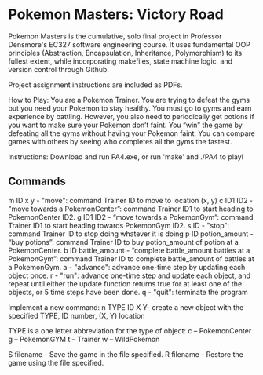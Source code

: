 # Pokemon Masters: Victory Road

Pokemon Masters is the cumulative, solo final project in Professor Densmore's EC327 software engineering course. It uses fundamental OOP principles (Abstraction, Encapsulation, Inheritance, Polymorphism) to its fullest extent, 
while incorporating makefiles, state machine logic, and version control through Github.

Project assignment instructions are included as PDFs. 

How to Play:
You are a Pokemon Trainer. You are trying to defeat the gyms but you need your Pokemon to
stay healthy. You must go to gyms and earn experience by battling. However, you also need to
periodically get potions if you want to make sure your Pokemon don’t faint. You “win” the game
by defeating all the gyms without having your Pokemon faint. You can compare games with
others by seeing who completes all the gyms the fastest.

Instructions:
  Download and run PA4.exe, or run 'make' and ./PA4 to play!

## Commands

  m ID x y - "move": command Trainer ID to move to location (x, y)
  c ID1 ID2 - "move towards a PokemonCenter”: command Trainer ID1 to start heading to
  PokemonCenter ID2.
  g ID1 ID2 - “move towards a PokemonGym”: command Trainer ID1 to start heading towards
  PokemonGym ID2.
  s ID - "stop": command Trainer ID to stop doing whatever it is doing
  p ID potion_amount - “buy potions”: command Trainer ID to buy potion_amount of potion at a
  PokemonCenter.
  b ID battle_amount - “complete battle_amount battles at a PokemonGym”: command Trainer ID to
  complete battle_amount of battles at a PokemonGym.
  a - "advance": advance one-time step by updating each object once.
  r - "run": advance one-time step and update each object, and repeat until either the
  update function returns true for at least one of the objects, or 5 time steps have
  been done.
  q - "quit": terminate the program

Implement a new command:
  n TYPE ID X Y- create a new object with the specified TYPE, ID number, (X, Y) location
  
  TYPE is a one letter abbreviation for the type of object:
  c – PokemonCenter
  g – PokemonGYM
  t – Trainer
  w – WildPokemon

  S filename - Save the game in the file specified.
  R filename - Restore the game using the file specified.
